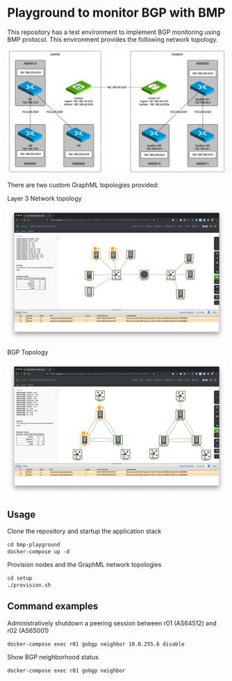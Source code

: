 # Playground to monitor BGP with BMP

This repository has a test environment to implement BGP monitoring using BMP protocol.
This environment provides the following network topology.

![](bgp-playground.png)

There are two custom GraphML topologies provided:

Layer 3 Network topology

![](layer3-topology.png)

BGP Topology

![](bgp-topology.png)

## Usage

Clone the repository and startup the application stack

```
cd bmp-playground
docker-compose up -d
```

Provision nodes and the GraphML network topologies

```
cd setup
./provision.sh
```

## Command examples

Administratively shutdown a peering session between r01 (AS64512) and r02 (AS65001)
```
docker-compose exec r01 gobgp neighbor 10.0.255.6 disable
```

Show BGP neighborhood status
```
docker-compose exec r01 gobgp neighbor
```
